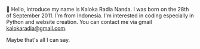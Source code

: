 👋 Hello, introduce my name is Kaloka Radia Nanda. 
I was born on the 28th of September 2011.
I'm from Indonesia.
I'm interested in coding especially in Python and website creation.
You can contact me via gmail kalokaradia@gmail.com.


Maybe that's all I can say.
